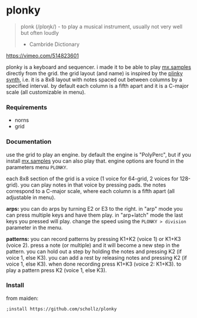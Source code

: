 # plonky

> plonk (/plɒŋk/) - to play a musical instrument, usually not very well but often loudly
> - Cambride Dictionary


https://vimeo.com/514823601


plonky is a keyboard and sequencer. i made it to be able to play [mx.samples](https://llllllll.co/t/mx-samples/41400) directly from the grid. the grid layout (and name) is inspired by the [plinky synth](https://www.plinkysynth.com/), i.e. it is a 8x8 layout with notes spaced out between columns by a specified interval. by default each column is a fifth apart and it is a C-major scale (all customizable in menu).



### Requirements

- norns
- grid

### Documentation

use the grid to play an engine. by default the engine is "PolyPerc", but if you install [mx.samples](https://llllllll.co/t/mx-samples/41400) you can also play that. engine options are found in the parameters menu `PLONKY`.

each 8x8 section of the grid is a voice (1 voice for 64-grid, 2 voices for 128-grid). you can play notes in that voice by pressing pads. the notes correspond to a C-major scale, where each column is a fifth apart (all adjustable in menu).

**arps:** you can do arps by turning E2 or E3 to the right. in "arp" mode you can press multiple keys and have them play. in "arp+latch" mode the last keys you pressed will play. change the speed using the `PLONKY > division` parameter in the menu.

**patterns:** you can record patterns by pressing K1+K2 (voice 1) or K1+K3 (voice 2). press a note (or multiple) and it will become a new step in the pattern. you can hold out a step by holding the notes and pressing K2 (if voice 1, else K3). you can add a rest by releasing notes and pressing K2 (if voice 1, else K3). when done recording press K1+K3 (voice 2: K1+K3). to play a pattern press K2 (voice 1, else K3).


### Install

from maiden:

```
;install https://github.com/schollz/plonky
```

